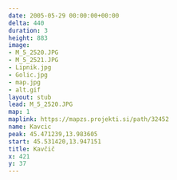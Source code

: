 ```yaml
---
date: 2005-05-29 00:00:00+00:00
delta: 440
duration: 3
height: 883
image:
- M_5_2520.JPG
- M_5_2521.JPG
- Lipnik.jpg
- Golic.jpg
- map.jpg
- alt.gif
layout: stub
lead: M_5_2520.JPG
map: 1
maplink: https://mapzs.projekti.si/path/32452
name: Kavcic
peak: 45.471239,13.983605
start: 45.531420,13.947151
title: Kavčič
x: 421
y: 37
---
```

